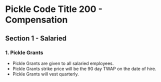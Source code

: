 # Pickle Code Title 200 - Compensation
## Section 1 - Salaried
### 1. Pickle Grants
- Pickle Grants are given to all salaried employees.
- Pickle Grants strike price will be the 90 day TWAP on the date of hire.
- Pickle Grants will vest quarterly.

